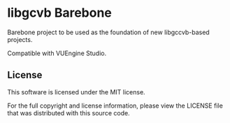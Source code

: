 # libgcvb Barebone

Barebone project to be used as the foundation of new libgccvb-based projects.

Compatible with VUEngine Studio.

## License

This software is licensed under the MIT license.

For the full copyright and license information, please view the LICENSE file that was distributed with this source code.
